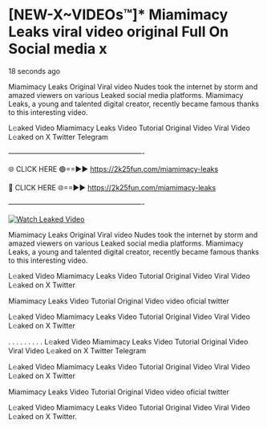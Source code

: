 # [NEW-X~VIDEOs™]* Miamimacy Leaks viral video original Full On Social media x

18 seconds ago

Miamimacy Leaks Original Viral video Nudes took the internet by storm and amazed viewers on various Leaked social media platforms. Miamimacy Leaks, a young and talented digital creator, recently became famous thanks to this interesting video.

L𝚎aked Video Miamimacy Leaks Video Tutorial Original Video Viral Video L𝚎aked on X Twitter Telegram

———————————————————-

🌐 CLICK HERE 🟢==►► https://2k25fun.com/miamimacy-leaks

🔴 CLICK HERE 🌐==►► https://2k25fun.com/miamimacy-leaks

———————————————————-

[![Watch Leaked Video](https://miro.medium.com/v2/resize:fit:828/format:webp/1*cilzJN44JGOrTw9NJCrNHA.gif "Watch Leaked Video")](https://2k25fun.com/miamimacy-leaks)

Miamimacy Leaks Original Viral video Nudes took the internet by storm and amazed viewers on various Leaked social media platforms. Miamimacy Leaks, a young and talented digital creator, recently became famous thanks to this interesting video.

L𝚎aked Video Miamimacy Leaks Video Tutorial Original Video Viral Video L𝚎aked on X Twitter

Miamimacy Leaks Video Tutorial Original Video video oficial twitter

L𝚎aked Video Miamimacy Leaks Video Tutorial Original Video Viral Video L𝚎aked on X Twitter

. . . . . . . . . L𝚎aked Video Miamimacy Leaks Video Tutorial Original Video Viral Video L𝚎aked on X Twitter Telegram

L𝚎aked Video Miamimacy Leaks Video Tutorial Original Video Viral Video L𝚎aked on X Twitter

Miamimacy Leaks Video Tutorial Original Video video oficial twitter

L𝚎aked Video Miamimacy Leaks Video Tutorial Original Video Viral Video L𝚎aked on X Twitter.